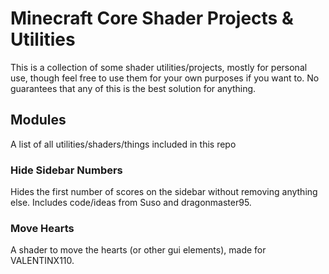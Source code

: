 # Minecraft Core Shader Projects & Utilities

This is a collection of some shader utilities/projects, mostly for personal use, though feel free to use them for your own purposes if you want to. 
No guarantees that any of this is the best solution for anything.

## Modules
A list of all utilities/shaders/things included in this repo

### Hide Sidebar Numbers

Hides the first number of scores on the sidebar without removing anything else. Includes code/ideas from Suso and dragonmaster95.

### Move Hearts

A shader to move the hearts (or other gui elements), made for VALENTINX110.

